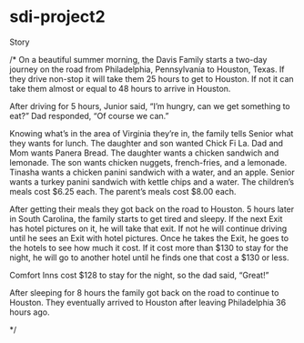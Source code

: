 sdi-project2
============

Story 

/*
On a beautiful summer morning, the Davis Family starts a two-day journey on the road from Philadelphia, Pennsylvania 
to Houston, Texas. If they drive non-stop it will take them 25 hours to get to Houston. If not it can take them almost 
or equal to 48 hours to arrive in Houston. 

After driving for 5 hours, Junior said, “I’m hungry, can we get something to eat?” Dad responded, “Of course we can.” 

Knowing what’s in the area of Virginia they’re in, the family tells Senior what they wants for lunch. The daughter and 
son wanted Chick Fi La. Dad and Mom wants Panera Bread.  The daughter wants a chicken sandwich and lemonade. The son 
wants chicken nuggets, french-fries, and a lemonade. Tinasha wants a chicken panini sandwich with a water, and an apple. 
Senior wants a turkey panini sandwich with kettle chips and a water.  The children’s meals cost $6.25 each. 
The parent’s meals cost $8.00 each. 

After getting their meals they got back on the road to Houston. 5 hours later in South Carolina, the family starts to 
get tired and sleepy.  If the next Exit has hotel pictures on it, he will take that exit. If not he will continue 
driving until he sees an Exit with hotel pictures. Once he takes the Exit, he goes to the hotels to see how much it 
cost. If it cost more than $130 to stay for the night, he will go to another hotel until he finds one that cost a $130 
or less. 

Comfort Inns cost $128 to stay for the night, so the dad said, “Great!”

After sleeping for 8 hours the family got back on the road to continue to Houston. They eventually arrived to Houston 
after leaving Philadelphia 36 hours ago.

*/
